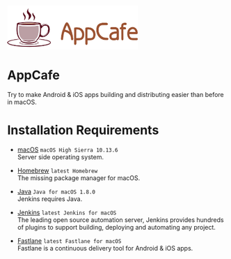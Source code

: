 <img src="logo-appcafe-horizontal.png" width="" height="100"/>

# AppCafe
Try to make Android &amp; iOS apps building and distributing easier than before in macOS.

# Installation Requirements

* [macOS](https://www.apple.com/macos) `macOS High Sierra 10.13.6`  
Server side operating system.

* [Homebrew](https://brew.sh/) `latest Homebrew`  
The missing package manager for macOS.

* [Java](https://www.oracle.com/technetwork/java/javase/downloads/index.html) `Java for macOS 1.8.0`  
Jenkins requires Java.

* [Jenkins](https://jenkins.io/) `latest Jenkins for macOS`  
The leading open source automation server, Jenkins provides hundreds of plugins to support building, deploying and automating any project.

* [Fastlane](https://fastlane.tools/) `latest Fastlane for macOS`  
Fastlane is a continuous delivery tool for Android & iOS apps. 
